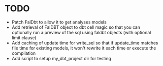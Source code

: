 # TODO

* Patch FalDbt to allow it to get analyses models 
* Add retrieval of FalDBT object to dbt cell magic so that you can optionally run a preview of the sql using faldbt objects (with optional limit clause)
* Add caching of update time for write_sql so that if update_time matches file time
for existing models, it won't rewrite it each time or execute the compilation
* Add script to setup my_dbt_project dir for testing

